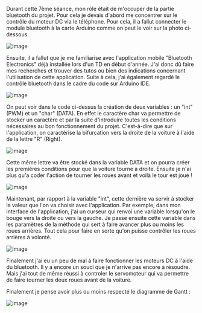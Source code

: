 Durant cette 7ème séance, mon rôle était de m'occuper de la partie bluetooth du projet. Pour cela je devais d'abord me concentrer sur le contrôle du moteur DC via le téléphone. Pour cela, il a fallut connecter le module bluetooth à la carte Arduino comme on peut le voir sur la photo ci-dessous.

![image](https://github.com/hbtounes/projet-Arduino-Bentounes-Cayla/assets/134288995/f9ed77e7-77f5-42ab-927c-70da6e6d723b)

Ensuite, il a fallut que je me familiarise avec l'application mobile "Bluetooth Electronics" déjà installée lors d'un TD en début d'année. J'ai donc dû faire mes recherches et trouver des tutos ou bien des indications concernant l'utilisation de cette application. Suite à cela, j'ai également regardé le contrôle bluetooth dans le cadre du code sur Arduino IDE. 

![image](https://github.com/hbtounes/projet-Arduino-Bentounes-Cayla/assets/134288995/935d1211-eee6-4c28-849d-e0fa529c3f63)


On peut voir dans le code ci-dessus la création de deux variables : un "int" (PWM) et un "char" (DATA). En effet le caractère char va permettre de stocker un caractère et par la suite d'introduire toutes les conditions nécessaires au bon fonctionnement du projet. C'est-à-dire que sur l'application, on caractérise la bifurcation vers la droite de la voiture à l'aide de la lettre "R" (Right). 

![image](https://github.com/hbtounes/projet-Arduino-Bentounes-Cayla/assets/134288995/ba748704-b318-41dc-a5b8-e65fdcc31454)

Cette même lettre va être stocké dans la variable DATA et on pourra créer les premières conditions pour que la voiture tourne à droite. Ensuite je n'ai plus qu'a coder l'action de tourner les roues avant et voilà le tour est joué !

![image](https://github.com/hbtounes/projet-Arduino-Bentounes-Cayla/assets/134288995/d7c4efa7-06ff-4a34-9450-9a692627b203)

Maintenant, par rapport à la variable "int", cette dernière va servir à stocker la valeur que l'on va choisir avec l'application. Par exemple, dans mon interface de l'application, j'ai un curseur qui renvoi une variable lorsqu'on le bouge vers la droite ou vers la gauche. Je passe ensuite cette variable dans les paramètres de la méthode qui sert à faire avancer plus ou moins les roues arrières. Tout cela pour faire en sorte qu'on puisse contrôler les roues arrières à volonté. 

![image](https://github.com/hbtounes/projet-Arduino-Bentounes-Cayla/assets/134288995/19aeed56-0d7e-437d-a344-7b8d83e48b80)

Finalement j'ai eu un peu de mal à faire fonctionner les moteurs DC à l'aide du bluetooth. Il y a encore un souci que je n'arrive pas encore à résoudre. Mais j'ai tout de même réussi à controler le servomoteur qui va permettre de faire tourner les deux roues avant de la voiture.

Finalement je pense avoir plus ou moins respecté le diagramme de Gantt : 

![image](https://github.com/hbtounes/projet-Arduino-Bentounes-Cayla/assets/134288995/436d10e3-1085-47ee-8983-4a92e5af122d)


